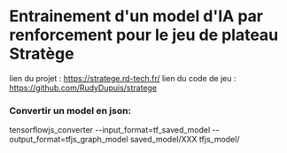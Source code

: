 # Entrainement d'un model d'IA par renforcement pour le jeu de plateau Stratège
lien du projet : https://stratege.rd-tech.fr/
lien du code de jeu : https://github.com/RudyDupuis/stratege

### Convertir un model en json:
tensorflowjs_converter --input_format=tf_saved_model --output_format=tfjs_graph_model saved_model/XXX tfjs_model/